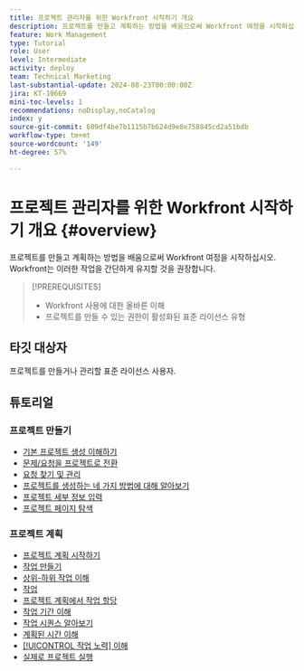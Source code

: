 ```yaml
---
title: 프로젝트 관리자를 위한 Workfront 시작하기 개요
description: 프로젝트를 만들고 계획하는 방법을 배움으로써 Workfront 여정을 시작하십시오. Workfront는 이러한 작업을 간단하게 유지할 것을 권장합니다.
feature: Work Management
type: Tutorial
role: User
level: Intermediate
activity: deploy
team: Technical Marketing
last-substantial-update: 2024-08-23T00:00:00Z
jira: KT-10669
mini-toc-levels: 1
recommendations: noDisplay,noCatalog
index: y
source-git-commit: 609df4be7b1115b7b624d9e8e758845cd2a51bdb
workflow-type: tm+mt
source-wordcount: '149'
ht-degree: 57%

---
```



# 프로젝트 관리자를 위한 Workfront 시작하기 개요 {#overview}

프로젝트를 만들고 계획하는 방법을 배움으로써 Workfront 여정을 시작하십시오. Workfront는 이러한 작업을 간단하게 유지할 것을 권장합니다.

>[!PREREQUISITES]
>
>* Workfront 사용에 대한 올바른 이해
>* 프로젝트를 만들 수 있는 권한이 활성화된 표준 라이선스 유형


## 타깃 대상자

프로젝트를 만들거나 관리할 표준 라이선스 사용자.

## 튜토리얼

### 프로젝트 만들기

* [기본 프로젝트 생성 이해하기](/help/manage-work/projects/understand-basic-project-creation.md)
* [문제/요청을 프로젝트로 전환](/help/manage-work/issues-requests/create-a-project-from-a-request.md)
* [요청 찾기 및 관리](/help/manage-work/issues-requests/find-requests.md)
* [프로젝트를 생성하는 네 가지 방법에 대해 알아보기](/help/manage-work/projects/understand-other-ways-to-create-projects.md)
* [프로젝트 세부 정보 입력](/help/manage-work/projects/fill-in-the-project-details.md)
* [프로젝트 페이지 탐색](/help/manage-work/projects/navigate-the-project-page.md)


### 프로젝트 계획

* [프로젝트 계획 시작하기](/help/manage-work/projects/getting-started-plan-a-project.md)
* [작업 만들기](/help/manage-work/tasks/how-to-create-tasks.md)
* [상위-하위 작업 이해](/help/manage-work/tasks/understand-parent-child-tasks.md)
* [작업](/help/manage-work/tasks/work-with-tasks.md)
* [프로젝트 계획에서 작업 할당](/help/manage-work/tasks/assign-tasks-from-the-project-plan.md)
* [작업 기간 이해](/help/manage-work/tasks/understand-task-durations.md)
* [작업 시퀀스 알아보기](/help/manage-work/tasks/learn-to-sequence-tasks.md)
* [계획된 시간 이해](/help/manage-work/tasks/understand-planned-hours.md)
* [[!UICONTROL 작업 노력] 이해](/help/manage-work/tasks/understand-work-effort.md)
* [실제로 프로젝트 실행](/help/manage-work/projects/take-a-project-live.md)

